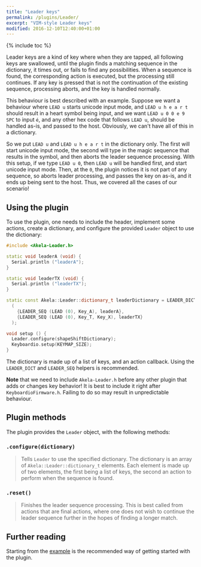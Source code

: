 ```yaml
---
title: "Leader keys"
permalink: /plugins/Leader/
excerpt: "VIM-style Leader keys"
modified: 2016-12-10T12:40:00+01:00
---
```


{% include toc %}

Leader keys are a kind of key where when they are tapped, all following keys are
swallowed, until the plugin finds a matching sequence in the dictionary, it
times out, or fails to find any possibilities. When a sequence is found, the
corresponding action is executed, but the processing still continues. If any key
is pressed that is not the continuation of the existing sequence, processing
aborts, and the key is handled normally.

This behaviour is best described with an example. Suppose we want a behaviour
where `LEAD u` starts unicode input mode, and `LEAD u h e a r t` should result
in a heart symbol being input, and we want `LEAD u 0 0 e 9 SPC` to input `é`,
and any other hex code that follows `LEAD u`, should be handled as-is, and
passed to the host. Obviously, we can't have all of this in a dictionary.

So we put `LEAD u` and `LEAD u h e a r t` in the dictionary only. The first will
start unicode input mode, the second will type in the magic sequence that
results in the symbol, and then aborts the leader sequence processing. With this
setup, if we type `LEAD u 0`, then `LEAD u` will be handled first, and start
unicode input mode. Then, at the `0`, the plugin notices it is not part of any
sequence, so aborts leader processing, and passes the key on as-is, and it ends
up being sent to the host. Thus, we covered all the cases of our scenario!

## Using the plugin

To use the plugin, one needs to include the header, implement some actions,
create a dictionary, and configure the provided `Leader` object to use the
dictionary:

```c++
#include <Akela-Leader.h>

static void leaderA (void) {
  Serial.println ("leaderA");
}

static void leaderTX (void) {
  Serial.println ("leaderTX");
}

static const Akela::Leader::dictionary_t leaderDictionary = LEADER_DICT
  (
    {LEADER_SEQ (LEAD (0), Key_A), leaderA},
    {LEADER_SEQ (LEAD (0), Key_T, Key_X), leaderTX}
  );

void setup () {
  Leader.configure(shapeShiftDictionary);
  Keyboardio.setup(KEYMAP_SIZE);
}
```

The dictionary is made up of a list of keys, and an action callback. Using the
`LEADER_DICT` and `LEADER_SEQ` helpers is recommended.

**Note** that we need to include `Akela-Leader.h` before any other plugin that
adds or changes key behavior! It is best to include it right after
`KeyboardioFirmware.h`. Failing to do so may result in unpredictable behaviour.

## Plugin methods

The plugin provides the `Leader` object, with the following methods:

### `.configure(dictionary)`

> Tells `Leader` to use the specified dictionary. The dictionary is an array of
> `Akela::Leader::dictionary_t` elements. Each element is made up of two
> elements, the first being a list of keys, the second an action to perform when
> the sequence is found.

### `.reset()`

> Finishes the leader sequence processing. This is best called from actions that
> are final actions, where one does not wish to continue the leader sequence
> further in the hopes of finding a longer match.

## Further reading

Starting from the [example][plugin:example] is the recommended way of getting
started with the plugin.

 [plugin:example]: https://github.com/algernon/Akela/blob/master/lib/Akela-Leader/examples/Leader/Leader.ino

